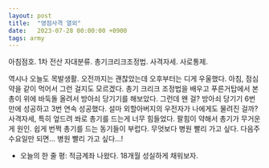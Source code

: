 ```yaml
---
layout: post
title:  "영점사격 열외"
date:   2023-07-28 00:00:00 +0900
tags: army
---
```

아침점호. 1차 전산 자대분류. 총기크리크조정법. 사격자세. 사로통제.

역시나 오늘도 목발생활. 오전까지는 괜찮았는데 오후부터는 디게 우울했다. 아침, 점심약을 같이 먹어서 그런 걸지도 모르겠다. 총기 크리크 조정법을 배우고 푸른거탑에서 본 총이 위에 바둑돌 올려서 방아쇠 당기기를 해보았다. 그런데 왠 걸? 방아쇠 당기기 6번 만에 성공하고 3번 연속 성공했다. 설마 외할아버지의 우전자가 나에게도 물려진 걸까? 사격자세, 특히 엎드려 쏴로 총기를 드는게 너무 힘들었다. 팔힘이 약해서 총기가 무거운게 원인. 쉽게 번쩍 총기를 드는 동기들이 부럽다. 무엇보다 병원 빨리 가고 싶다. 다음주 수요일만 되면... 병원 빨리 가고 싶다...!

* 오늘의 한 줄 평: 적금계좌 나왔다. 18개월 성실하게 채워보자.